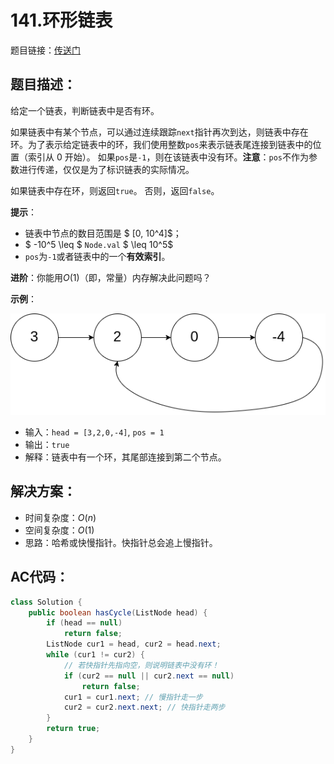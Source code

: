 # 141.环形链表
题目链接：[传送门](https://leetcode-cn.com/problems/linked-list-cycle/)

## 题目描述：
给定一个链表，判断链表中是否有环。

如果链表中有某个节点，可以通过连续跟踪`next`指针再次到达，则链表中存在环。为了表示给定链表中的环，我们使用整数`pos`来表示链表尾连接到链表中的位置（索引从 0 开始）。 如果`pos`是`-1`，则在该链表中没有环。**注意**：`pos`不作为参数进行传递，仅仅是为了标识链表的实际情况。

如果链表中存在环，则返回`true`。 否则，返回`false`。

**提示**：

- 链表中节点的数目范围是 $ [0, 10^4]$；
- $ -10^5 \leq $ `Node.val` $ \leq 10^5$
- `pos`为`-1`或者链表中的一个**有效索引**。

**进阶**：你能用$O(1)$（即，常量）内存解决此问题吗？

**示例**：

![](../_media/circularlinkedlist.png)

- 输入：`head = [3,2,0,-4]`, `pos = 1`
- 输出：`true`
- 解释：链表中有一个环，其尾部连接到第二个节点。

## 解决方案：
- 时间复杂度：$O(n)$
- 空间复杂度：$O(1)$
- 思路：哈希或快慢指针。快指针总会追上慢指针。

## AC代码：
```java
class Solution {
	public boolean hasCycle(ListNode head) {
		if (head == null)
			return false;
		ListNode cur1 = head, cur2 = head.next;
		while (cur1 != cur2) {
            // 若快指针先指向空，则说明链表中没有环！
			if (cur2 == null || cur2.next == null) 
				return false;
			cur1 = cur1.next; // 慢指针走一步
			cur2 = cur2.next.next; // 快指针走两步
		}
		return true;
	}
}
```